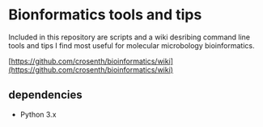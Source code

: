 # Bionformatics tools and tips

Included in this repository are scripts and a wiki desribing command
line tools and tips I find most useful for molecular microbology 
bioinformatics.

[https://github.com/crosenth/bioinformatics/wiki](https://github.com/crosenth/bioinformatics/wiki)

## dependencies

* Python 3.x
